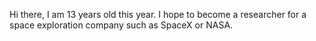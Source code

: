 Hi there, I am 13 years old this year. I hope to become a researcher for a space exploration company such as SpaceX or NASA.
